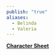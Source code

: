 ```yaml
---
publish: "true"
aliases:
  - Belinda
  - Valeria
---
```

**[Character Sheet](https://app.demiplane.com/nexus/daggerheart/character-sheet/6f0f9118-877c-4425-818f-387f9a0b8c45)**